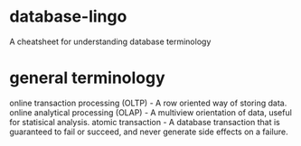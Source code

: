 # database-lingo
A cheatsheet for understanding database terminology

# general terminology
online transaction processing (OLTP) - A row oriented way of storing data.
online analytical processing (OLAP) - A multiview orientation of data, useful for statisical analysis.
atomic transaction - A database transaction that is guaranteed to fail or succeed, and never generate side effects on a failure.
